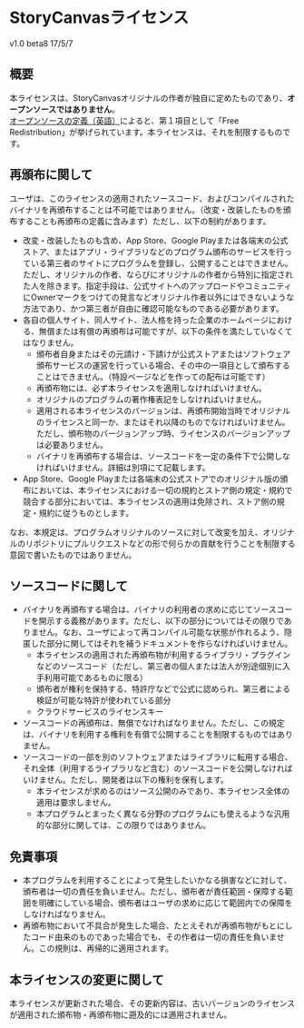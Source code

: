 # StoryCanvasライセンス

v1.0 beta8 17/5/7

## 概要

本ライセンスは、StoryCanvasオリジナルの作者が独自に定めたものであり、**オープンソースではありません**。<br>
[オープンソースの定義（英語）](https://opensource.org/docs/osd)によると、第１項目として「Free Redistribution」が挙げられています。本ライセンスは、それを制限するものです。

## 再頒布に関して

ユーザは、このライセンスの適用されたソースコード、およびコンパイルされたバイナリを再頒布することは不可能ではありません。（改変・改装したものを頒布することも再頒布の定義に含みます）ただし、以下の制約があります。

- 改変・改装したものも含め、App Store、Google Playまたは各端末の公式ストア、またはアプリ・ライブラリなどのプログラム頒布のサービスを行っている第三者のサイトにプログラムを登録し、公開することはできません。ただし、オリジナルの作者、ならびにオリジナルの作者から特別に指定された人を除きます。指定手段は、公式サイトへのアップロードやコミュニティにOwnerマークをつけての発言などオリジナル作者以外にはできないような方法であり、かつ第三者が自由に確認可能なものである必要があります。
- 各自の個人サイト、同人サイト、法人格を持った企業のホームページにおける、無償または有償の再頒布は可能ですが、以下の条件を満たしていなくてはなりません。
  - 頒布者自身またはその元請け・下請けが公式ストアまたはソフトウェア頒布サービスの運営を行っている場合、その中の一項目として頒布することはできません。（特設ページなどを作っての配布は可能です）
  - 再頒布物には、必ず本ライセンスを適用しなければいけません。
  - オリジナルのプログラムの著作権表記をしなければいけません。
  - 適用される本ライセンスのバージョンは、再頒布開始当時でオリジナルのライセンスと同一か、またはそれ以降のものでなければいけません。ただし、頒布物のバージョンアップ時、ライセンスのバージョンアップは必要ありません。
  - バイナリを再頒布する場合は、ソースコードを一定の条件下で公開しなければいけません。詳細は別項にて記載します。
- App Store、Google Playまたは各端末の公式ストアでのオリジナル版の頒布においては、本ライセンスにおける一切の規約とストア側の規定・規約で競合する部分においては、本ライセンスの適用は免除され、ストア側の規定・規約に従うものとします。

なお、本規定は、プログラムオリジナルのソースに対して改変を加え、オリジナルのリポジトリにプルリクエストなどの形で何らかの貢献を行うことを制限する意図で書いたものではありません。

## ソースコードに関して

- バイナリを再頒布する場合は、バイナリの利用者の求めに応じてソースコードを開示する義務があります。ただし、以下の部分についてはその限りでありません。なお、ユーザによって再コンパイル可能な状態が作れるよう、隠匿した部分に関してはそれを補うドキュメントを作らなければいけません。
   - 本ライセンスの適用された再頒布物が利用するライブラリ・プラグインなどのソースコード（ただし、第三者の個人または法人が別途個別に入手利用可能であるものに限る）
   - 頒布者が権利を保持する、特許庁などで公式に認められ、第三者による検証が可能な特許が使われている部分
   - クラウドサービスのライセンスキー
- ソースコードの再頒布は、無償でなければなりません。ただし、この規定は、バイナリを利用する権利を有償で公開することを制限するものではありません。
- ソースコードの一部を別のソフトウェアまたはライブラリに転用する場合、それ全体（利用するライブラリなど含む）のソースコードを公開しなければいけません。ただし、開発者は以下の権利を保有します。
   - 本ライセンスが求めるのはソース公開のみであり、本ライセンス全体の適用は要求しません。
   - 本プログラムとまったく異なる分野のプログラムにも使えるような汎用的な部分に関しては、この限りではありません。

## 免責事項

- 本プログラムを利用することによって発生したいかなる損害などに対して、頒布者は一切の責任を負いません。ただし、頒布者が責任範囲・保障する範囲を明確にしている場合、頒布者はユーザの求めに応じて範囲内での保障をしなければなりません。
- 再頒布物において不具合が発生した場合、たとえそれが再頒布物がもとにしたコード由来のものであった場合でも、その作者は一切の責任を負いません。この規則は、再帰的に適用されます。

## 本ライセンスの変更に関して

本ライセンスが更新された場合、その更新内容は、古いバージョンのライセンスが適用された頒布物・再頒布物に遡及的には適用されません。

